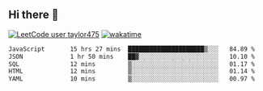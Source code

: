 ## Hi there 👋

[![LeetCode user taylor475](https://img.shields.io/badge/dynamic/json?style=for-the-badge&labelColor=black&color=%23ffa116&label=Solved&query=solvedOverTotal&url=https%3A%2F%2Fleetcode-badge.vercel.app%2Fapi%2Fusers%2Ftaylor475&logo=leetcode&logoColor=yellow)](https://leetcode.com/taylor475/)
[![wakatime](https://wakatime.com/badge/user/8c6aced9-f66a-452f-8802-5d7239ce5c50.svg)](https://wakatime.com/@8c6aced9-f66a-452f-8802-5d7239ce5c50)

<!--START_SECTION:waka-->

```txt
JavaScript       15 hrs 27 mins  █████████████████████▒░░░   84.89 %
JSON             1 hr 50 mins    ██▓░░░░░░░░░░░░░░░░░░░░░░   10.10 %
SQL              12 mins         ▒░░░░░░░░░░░░░░░░░░░░░░░░   01.17 %
HTML             12 mins         ▒░░░░░░░░░░░░░░░░░░░░░░░░   01.14 %
YAML             10 mins         ▒░░░░░░░░░░░░░░░░░░░░░░░░   00.97 %
```

<!--END_SECTION:waka-->

<!--
**taylor475/taylor475** is a _special_ repository because its `README.md` (this file) appears on your GitHub profile.
